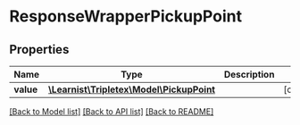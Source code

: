 # ResponseWrapperPickupPoint

## Properties
Name | Type | Description | Notes
------------ | ------------- | ------------- | -------------
**value** | [**\Learnist\Tripletex\Model\PickupPoint**](PickupPoint.md) |  | [optional] 

[[Back to Model list]](../../README.md#documentation-for-models) [[Back to API list]](../../README.md#documentation-for-api-endpoints) [[Back to README]](../../README.md)

